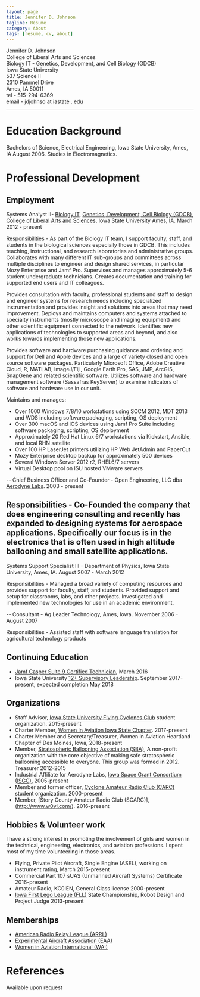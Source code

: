 ```yaml
---
layout: page
title: Jennifer D. Johnson
tagline: Resume
category: About
tags: [resume, cv, about]
---
```


Jennifer D. Johnson   
College of Liberal Arts and Sciences   
Biology IT - Genetics, Development, and Cell Biology (GDCB)  
Iowa State University  
537 Science II   
2310 Pammel Drive   
Ames, IA  50011   
tel - 515-294-6369   
email - jdjohnso at iastate . edu  

* * *

Education Background
====================

Bachelors of Science, Electrical Engineering, Iowa State University, Ames, IA  August 2006.  Studies in Electromagnetics.

Professional Development
========================

Employment
----------
Systems Analyst II- [Biology IT](http://biology-it.iastate.edu), [Genetics, Development, Cell Biology (GDCB)](https://www.gdcb.iastate.edu/), [College of Liberal Arts and Sciences](https://it.las.iastate.edu/), Iowa State University Ames, IA.  March 2012 - present

Responsibilities - As part of the Biology IT team, I support faculty, staff, and students in the biological sciences especially those in GDCB.  This includes teaching, instructional, and research laboratories and administrative groups.   Collaborates with many different IT sub-groups and committees across multiple disciplines to engineer and design shared services, in particular Mozy Enterprise and Jamf Pro.  Supervises and manages approximately 5-6 student undergraduate technicians.  Creates documentation and training for supported end users and IT colleagues.

Provides consultation with faculty, professional students and staff to design and engineer systems for research needs including specialized instrumentation and provides insight and solutions into areas that may need improvement.  Deploys and maintains computers and systems attached to specialty instruments (mostly microscope and imaging equipment) and other scientific equipment connected to the network.   Identifies new applications of technologies to supported areas and beyond, and also works towards implementing those new applications.  

Provides software and hardware purchasing guidance and ordering and support for Dell and Apple devices and a large of variety closed and open source software packages.   Particularly Microsoft Office, Adobe Creative Cloud, R, MATLAB, ImageJ/Fiji, Google Earth Pro, SAS, JMP, ArcGIS, SnapGene and related scientific software.  Utilizes software and hardware management software (Sassafras KeyServer) to examine indicators of software and hardware use in our unit.

Maintains and manages:
+ Over 1000 Windows 7/8/10 workstations using SCCM 2012, MDT 2013 and WDS including software packaging, scripting, OS deployment
+ Over 300 macOS and iOS devices using Jamf Pro Suite including software packaging, scripting, OS deployment
+ Approximately 20 Red Hat Linux 6/7 workstations via Kickstart, Ansible, and local RHN satellite
+ Over 100 HP LaserJet printers utilizing HP Web JetAdmin and PaperCut
+ Mozy Enterprise desktop backup for approximately 500 devices
+ Several Windows Server 2012 r2, RHEL6/7 servers
+ Virtual Desktop pool on ISU hosted VMware servers

--
Chief Business Officer and Co-Founder - Open Engineering, LLC dba [Aerodyne Labs](http://www.aerodynelabs.com).  2003 - present

Responsibilities - Co-Founded the company that does engineering consulting and recently has expanded to designing systems for aerospace applications.  Specifically our focus is in the electronics that is often used in high altitude ballooning and small satellite applications.
--
Systems Support Specialist III - Department of Physics, Iowa State University, Ames, IA.  August 2007 - March 2012

Responsibilities - Managed a broad variety of computing resources and provides support for faculty, staff, and students.	Provided support and setup for classrooms, labs, and other projects. Investigated and implemented new technologies for use in an academic environment.  

--
Consultant - Ag Leader Technology, Ames, Iowa. November 2006 - August 2007

Responsibilities - Assisted staff with software language translation for agricultural technology products

Continuing Education
--------------------
+ [Jamf Casper Suite 9 Certified Technician](https://www.jamf.com/training/200/), March 2016
+ Iowa State University [12+ Supervisory Leadership](http://www.hrs.iastate.edu/hrs/node/128). September 2017-present, expected completion May 2018

Organizations
-------------
+ Staff Advisor, [Iowa State University Flying Cyclones Club](https://www.stuorg.iastate.edu/site/flying) student organization.  2015-present
+ Charter Member, [Women in Aviation Iowa State Chapter](https://www.stuorg.iastate.edu/site/wai/information).  2017-present
+ Charter Member and Secretary/Treasurer, Women in Aviation Heartland Chapter of Des Moines, Iowa, 2018-present
+ Member, [Stratospheric Ballooning Association (SBA)](http://www.stratoballooning.org), A non-profit organization with the core objective of making safe stratospheric ballooning accessible to everyone. This group was formed in 2012. Treasurer 2012-2015
+ Industrial Affiliate for Aerodyne Labs, [Iowa Space Grant Consortium (ISGC)](https://www.iaspacegrant.org/), 2005-present
+ Member and former officer, [Cyclone Amateur Radio Club (CARC)](https://www.stuorg.iastate.edu/site/carc) student organization. 2000-present
+ Member, [Story County Amateur Radio Club (SCARC)],(http://www.w0yl.com/). 2016-present

Hobbies & Volunteer work
-----------------
I have a strong interest in promoting the involvement of girls and women in the technical, engineering, electronics, and aviation professions.  I spent most of my time volunteering in those areas.

+ Flying, Private Pilot Aircraft, Single Engine (ASEL), working on instrument rating, March 2015-present
+ Commercial Part 107 sUAS (Unmanned Aircraft Systems) Certificate 2016-present
+ Amateur Radio, KC0IEN, General Class license 2000-present
+ [Iowa First Lego League (FLL)](https://www.isek.iastate.edu/fll/) State Championship, Robot Design and Project Judge 2013-present

Memberships
-----------------
+ [American Radio Relay League (ARRL)](http://www.arrl.org/)
+ [Experimental Aircraft Association (EAA)](https://www.eaa.org/eaa)
+ [Women in Aviation International (WAI)](https://www.wai.org/)

References
==========
Available upon request
